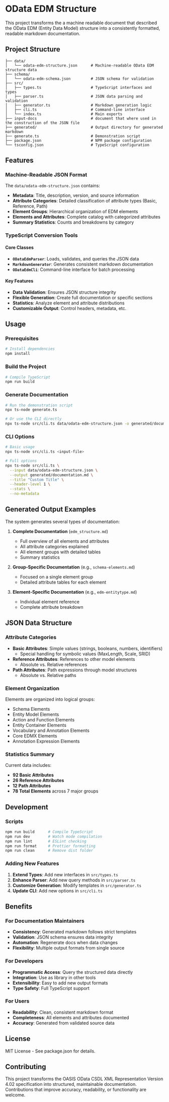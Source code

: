 # OData EDM Structure

This project transforms the a machine readable document that described the OData EDM (Entity Data Model) structure into a 
consistently formatted, readable markdown documentation.

## Project Structure

```
├── data/
│   └── odata-edm-structure.json      # Machine-readable OData EDM structure data
├── schema/
│   └── odata-edm-schema.json         # JSON schema for validation
├── src/
│   ├── types.ts                      # TypeScript interfaces and types
│   ├── parser.ts                     # JSON data parsing and validation
│   ├── generator.ts                  # Markdown generation logic
│   ├── cli.ts                        # Command-line interface
│   └── index.ts                      # Main exports
├── input-docs                        # document that where used in the construction of the JSON file
├── generated/                        # Output directory for generated markdown
├── generate.ts                       # Demonstration script
├── package.json                      # NPM package configuration
└── tsconfig.json                     # TypeScript configuration
```

## Features

### Machine-Readable JSON Format

The `data/odata-edm-structure.json` contains:

- **Metadata**: Title, description, version, and source information
- **Attribute Categories**: Detailed classification of attribute types (Basic, Reference, Path)
- **Element Groups**: Hierarchical organization of EDM elements
- **Elements and Attributes**: Complete catalog with categorized attributes
- **Summary Statistics**: Counts and breakdowns by category

### TypeScript Conversion Tools

#### Core Classes

- **`ODataEdmParser`**: Loads, validates, and queries the JSON data
- **`MarkdownGenerator`**: Generates consistent markdown documentation
- **`ODataEdmCli`**: Command-line interface for batch processing

#### Key Features

- **Data Validation**: Ensures JSON structure integrity
- **Flexible Generation**: Create full documentation or specific sections
- **Statistics**: Analyze element and attribute distributions
- **Customizable Output**: Control headers, metadata, etc.

## Usage

### Prerequisites

```bash
# Install dependencies
npm install
```

### Build the Project

```bash
# Compile TypeScript
npm run build
```

### Generate Documentation

```bash
# Run the demonstration script
npx ts-node generate.ts

# Or use the CLI directly
npx ts-node src/cli.ts data/odata-edm-structure.json -o generated/documentation.md --stats
```

### CLI Options

```bash
# Basic usage
npx ts-node src/cli.ts <input-file>

# Full options
npx ts-node src/cli.ts \
  --input data/odata-edm-structure.json \
  --output generated/documentation.md \
  --title "Custom Title" \
  --header-level 1 \
  --stats \
  --no-metadata
```

## Generated Output Examples

The system generates several types of documentation:

1. **Complete Documentation** (`edm_structure.md`)
   - Full overview of all elements and attributes
   - All attribute categories explained
   - All element groups with detailed tables
   - Summary statistics

2. **Group-Specific Documentation** (e.g., `schema-elements.md`)
   - Focused on a single element group
   - Detailed attribute tables for each element

3. **Element-Specific Documentation** (e.g., `edm-entitytype.md`)
   - Individual element reference
   - Complete attribute breakdown

## JSON Data Structure

### Attribute Categories

- **Basic Attributes**: Simple values (strings, booleans, numbers, identifiers)
  - Special handling for symbolic values (MaxLength, Scale, SRID)
- **Reference Attributes**: References to other model elements
  - Absolute vs. Relative references
- **Path Attributes**: Path expressions through model structures
  - Absolute vs. Relative paths

### Element Organization

Elements are organized into logical groups:

- Schema Elements
- Entity Model Elements  
- Action and Function Elements
- Entity Container Elements
- Vocabulary and Annotation Elements
- Core EDMX Elements
- Annotation Expression Elements

### Statistics Summary

Current data includes:
- **92 Basic Attributes**
- **26 Reference Attributes**  
- **12 Path Attributes**
- **78 Total Elements** across 7 major groups

## Development

### Scripts

```bash
npm run build      # Compile TypeScript
npm run dev        # Watch mode compilation
npm run lint       # ESLint checking
npm run format     # Prettier formatting
npm run clean      # Remove dist folder
```

### Adding New Features

1. **Extend Types**: Add new interfaces in `src/types.ts`
2. **Enhance Parser**: Add new query methods in `src/parser.ts`
3. **Customize Generation**: Modify templates in `src/generator.ts`
4. **Update CLI**: Add new options in `src/cli.ts`

## Benefits

### For Documentation Maintainers

- **Consistency**: Generated markdown follows strict templates
- **Validation**: JSON schema ensures data integrity
- **Automation**: Regenerate docs when data changes
- **Flexibility**: Multiple output formats from single source

### For Developers

- **Programmatic Access**: Query the structured data directly
- **Integration**: Use as library in other tools
- **Extensibility**: Easy to add new output formats
- **Type Safety**: Full TypeScript support

### For Users

- **Readability**: Clean, consistent markdown format
- **Completeness**: All elements and attributes documented
- **Accuracy**: Generated from validated source data

## License

MIT License - See package.json for details.

## Contributing

This project transforms the OASIS OData CSDL XML Representation Version 4.02 specification into structured, maintainable documentation. Contributions that improve accuracy, readability, or functionality are welcome.
